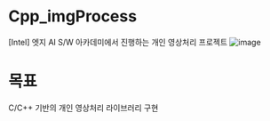 # Cpp_imgProcess
 [Intel] 엣지 AI S/W 아카데미에서 진행하는 개인 영상처리 프로젝트
 ![image](https://github.com/ktan9811/Cpp_imgProcess/assets/86091469/7903fd95-d906-45ac-b399-288877eba47f)


 # 목표
 C/C++ 기반의 개인 영상처리 라이브러리 구현
